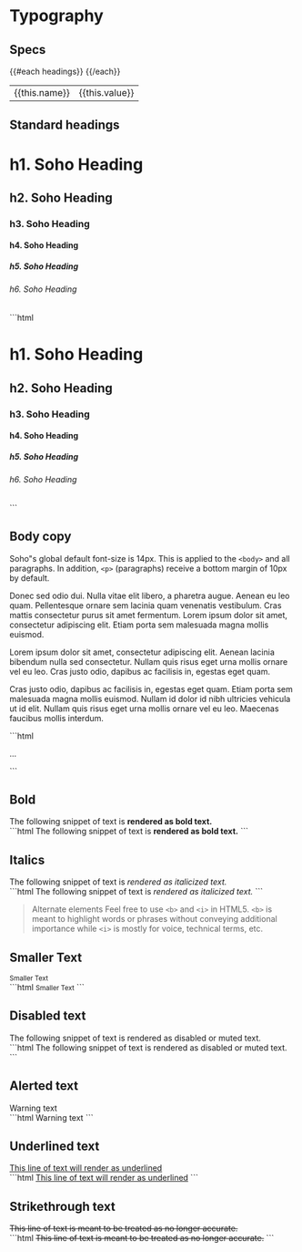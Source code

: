 # Typography

## Specs

<table>
  {{#each headings}}
    <tr>
      <td>{{this.name}}</td><td>{{this.value}}</td>
    </tr>
  {{/each}}
</table>

## Standard headings

<div class="example">
  <h1>h1. Soho Heading</h1>
  <h2>h2. Soho Heading</h2>
  <h3>h3. Soho Heading</h3>
  <h4>h4. Soho Heading</h4>
  <h5>h5. Soho Heading</h5>
  <h6>h6. Soho Heading</h6>
</div>
```html
  <h1>h1. Soho Heading</h1>
  <h2>h2. Soho Heading</h2>
  <h3>h3. Soho Heading</h3>
  <h4>h4. Soho Heading</h4>
  <h5>h5. Soho Heading</h5>
  <h6>h6. Soho Heading</h6>
```

## Body copy

Soho"s global default font-size is 14px. This is applied to the `<body>` and all paragraphs. In addition, `<p>` (paragraphs) receive a bottom margin of 10px by default.

<div class="example">
  <p>
    Donec sed odio dui. Nulla vitae elit libero, a pharetra augue. Aenean eu leo quam. Pellentesque ornare sem lacinia quam venenatis vestibulum. Cras mattis consectetur purus sit amet fermentum. Lorem ipsum dolor sit amet, consectetur adipiscing elit. Etiam porta sem malesuada magna mollis euismod.
  </p>
  <p>
    Lorem ipsum dolor sit amet, consectetur adipiscing elit. Aenean lacinia bibendum nulla sed consectetur. Nullam quis risus eget urna mollis ornare vel eu leo. Cras justo odio, dapibus ac facilisis in, egestas eget quam.
  </p>
  <p>
    Cras justo odio, dapibus ac facilisis in, egestas eget quam. Etiam porta sem malesuada magna mollis euismod. Nullam id dolor id nibh ultricies vehicula ut id elit. Nullam quis risus eget urna mollis ornare vel eu leo. Maecenas faucibus mollis interdum.
  </p>
</div>
```html
<p>...</p>
```

## Bold
<div class="example">
  The following snippet of text is <strong>rendered as bold text.</strong>
</div>
```html
The following snippet of text is <strong>rendered as bold text.</strong>
```

## Italics
<div class="example">
  The following snippet of text is <em>rendered as italicized text.</em>
</div>
```html
The following snippet of text is <em>rendered as italicized text.</em>
```

> Alternate elements
> Feel free to use `<b>` and `<i>` in HTML5. `<b>` is meant to highlight words or phrases without conveying additional importance while `<i>` is mostly for voice, technical terms, etc.

## Smaller Text
<div class="example">
  <small>Smaller Text</small>
</div>
```html
<small>Smaller Text</small>
```

## Disabled text
<div class="example">
  The following snippet of text is <span class="text-disabled">rendered as disabled or muted text.</span>
</div>
```html
The following snippet of text is <span class="text-disabled">rendered as disabled or muted text.</span>
```

## Alerted text
<div class="example">
  <span class="text-alert">Warning text</span>
</div>
```html
<span class="text-alert">Warning text</span>
```

## Underlined text
<div class="example">
  <u>This line of text will render as underlined</u>
</div>
```html
<u>This line of text will render as underlined</u>
```

## Strikethrough text
<div class="example">
  <s>This line of text is meant to be treated as no longer accurate.</s>
</div>
```html
<s>This line of text is meant to be treated as no longer accurate.</s>
```



